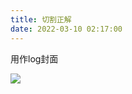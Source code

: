 ```yaml
---
title: 切割正解
date: 2022-03-10 02:17:00
---
```


用作log封面

![](https://github.com/spooats/spooats.github.io/raw/master/images/2022-03-10.jpg)
